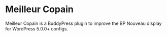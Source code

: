# Meilleur Copain

Meilleur Copain is a BuddyPress plugin to improve the BP Nouveau display for WordPress 5.0.0+ configs.
